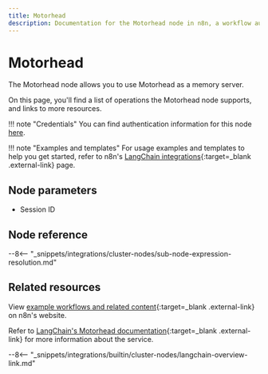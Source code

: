 ```yaml
---
title: Motorhead
description: Documentation for the Motorhead node in n8n, a workflow automation platform. Includes details of operations and configuration, and links to examples and credentials information.
---
```


# Motorhead

The Motorhead node allows you to use Motorhead as a memory server.

On this page, you'll find a list of operations the Motorhead node supports, and links to more resources.

!!! note "Credentials"
    You can find authentication information for this node [here](/integrations/builtin/credentials/motorhead/).

!!! note "Examples and templates"
	For usage examples and templates to help you get started, refer to n8n's [LangChain integrations](https://n8n.io/integrations/motorhead/){:target=_blank .external-link} page.
	
## Node parameters

* Session ID

## Node reference

--8<-- "_snippets/integrations/cluster-nodes/sub-node-expression-resolution.md"

## Related resources

View [example workflows and related content](https://n8n.io/integrations/motorhead/){:target=_blank .external-link} on n8n's website.

Refer to [LangChain's Motorhead documentation](https://js.langchain.com/docs/modules/memory/integrations/motorhead_memory){:target=_blank .external-link} for more information about the service.

--8<-- "_snippets/integrations/builtin/cluster-nodes/langchain-overview-link.md"
